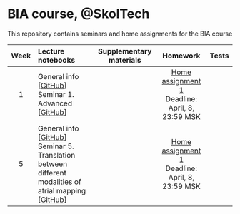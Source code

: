 # BIA course, @SkolTech

This repository contains seminars and home assignments for the BIA course

| Week | Lecture notebooks | Supplementary materials | Homework | Tests |
|:------:|:----------|:----------:|:----------:|-------|
|1| General info [[GitHub](lectures/general_info.ipynb)] <br> Seminar 1. Advanced [[GitHub](./S1_Deconvolution_and_microscopy/S1_Deconvolution_Pronina_advanced.ipynb)] |  | [Home assignment 1](./S1/hw/S1.ipynb) <br> Deadline: April, 8, 23:59 MSK |
| 5 | General info [[GitHub](lectures/general_info.ipynb)] <br> Seminar 5. Translation between different modalities of atrial mapping [[GitHub](./S1/S1.ipynb)] |  | [Home assignment 1](./S1/hw/S1.ipynb) <br> Deadline: April, 8, 23:59 MSK |  

